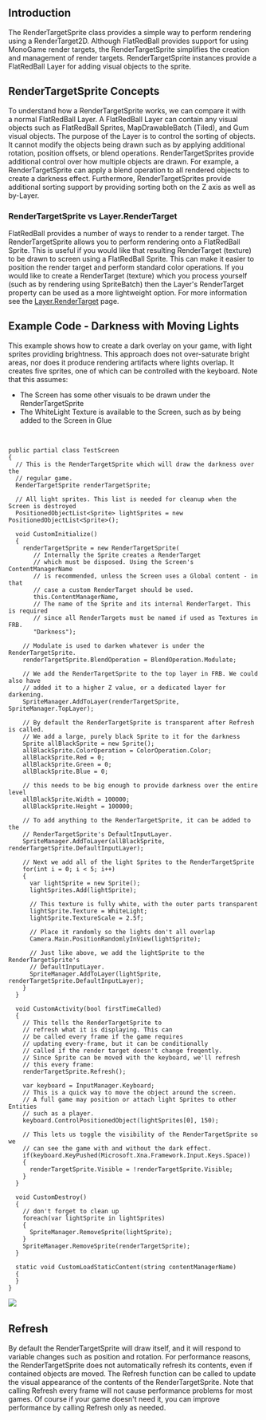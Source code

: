 ## Introduction

The RenderTargetSprite class provides a simple way to perform rendering using a RenderTarget2D. Although FlatRedBall provides support for using MonoGame render targets, the RenderTargetSprite simplifies the creation and management of render targets. RenderTargetSprite instances provide a FlatRedBall Layer for adding visual objects to the sprite.

## RenderTargetSprite Concepts

To understand how a RenderTargetSprite works, we can compare it with a normal FlatRedBall Layer. A FlatRedBall Layer can contain any visual objects such as FlatRedBall Sprites, MapDrawableBatch (Tiled), and Gum visual objects. The purpose of the Layer is to control the sorting of objects. It cannot modify the objects being drawn such as by applying additional rotation, position offsets, or blend operations. RenderTargetSprites provide additional control over how multiple objects are drawn. For example, a RenderTargetSprite can apply a blend operation to all rendered objects to create a darkness effect. Furthermore, RenderTargetSprites provide additional sorting support by providing sorting both on the Z axis as well as by-Layer.

### RenderTargetSprite vs Layer.RenderTarget

FlatRedBall provides a number of ways to render to a render target. The RenderTargetSprite allows you to perform rendering onto a FlatRedBall Sprite. This is useful if you would like that resulting RenderTarget (texture) to be drawn to screen using a FlatRedBall Sprite. This can make it easier to position the render target and perform standard color operations. If you would like to create a RenderTarget (texture) which you process yourself (such as by rendering using SpriteBatch) then the Layer's RenderTarget property can be used as a more lightweight option. For more information see the [Layer.RenderTarget](/documentation/api/flatredball/graphics/layer/rendertarget.md) page.

## Example Code - Darkness with Moving Lights

This example shows how to create a dark overlay on your game, with light sprites providing brightness. This approach does not over-saturate bright areas, nor does it produce rendering artifacts where lights overlap. It creates five sprites, one of which can be controlled with the keyboard. Note that this assumes:

-   The Screen has some other visuals to be drawn under the RenderTargetSprite
-   The WhiteLight Texture is available to the Screen, such as by being added to the Screen in Glue

&nbsp;

    public partial class TestScreen
    {
      // This is the RenderTargetSprite which will draw the darkness over the 
      // regular game.
      RenderTargetSprite renderTargetSprite;

      // All light sprites. This list is needed for cleanup when the Screen is destroyed
      PositionedObjectList<Sprite> lightSprites = new PositionedObjectList<Sprite>();

      void CustomInitialize()
      {
        renderTargetSprite = new RenderTargetSprite(
           // Internally the Sprite creates a RenderTarget
           // which must be disposed. Using the Screen's ContentManagerName
           // is recommended, unless the Screen uses a Global content - in that
           // case a custom RenderTarget should be used.
           this.ContentManagerName, 
           // The name of the Sprite and its internal RenderTarget. This is required
           // since all RenderTargets must be named if used as Textures in FRB.
           "Darkness");

        // Modulate is used to darken whatever is under the RenderTargetSprite.
        renderTargetSprite.BlendOperation = BlendOperation.Modulate;

        // We add the RenderTargetSprite to the top layer in FRB. We could also have
        // added it to a higher Z value, or a dedicated layer for darkening. 
        SpriteManager.AddToLayer(renderTargetSprite, SpriteManager.TopLayer);

        // By default the RenderTargetSprite is transparent after Refresh is called. 
        // We add a large, purely black Sprite to it for the darkness
        Sprite allBlackSprite = new Sprite();
        allBlackSprite.ColorOperation = ColorOperation.Color;
        allBlackSprite.Red = 0;
        allBlackSprite.Green = 0;
        allBlackSprite.Blue = 0;

        // this needs to be big enough to provide darkness over the entire level
        allBlackSprite.Width = 100000;
        allBlackSprite.Height = 100000;

        // To add anything to the RenderTargetSprite, it can be added to the 
        // RenderTargetSprite's DefaultInputLayer.
        SpriteManager.AddToLayer(allBlackSprite, renderTargetSprite.DefaultInputLayer);

        // Next we add all of the light Sprites to the RenderTargetSprite
        for(int i = 0; i < 5; i++)
        {
          var lightSprite = new Sprite();
          lightSprites.Add(lightSprite);

          // This texture is fully white, with the outer parts transparent
          lightSprite.Texture = WhiteLight;
          lightSprite.TextureScale = 2.5f;

          // Place it randomly so the lights don't all overlap
          Camera.Main.PositionRandomlyInView(lightSprite);

          // Just like above, we add the lightSprite to the RenderTargetSprite's
          // DefaultInputLayer.
          SpriteManager.AddToLayer(lightSprite, renderTargetSprite.DefaultInputLayer);
        }
      }

      void CustomActivity(bool firstTimeCalled)
      {
        // This tells the RenderTargetSprite to
        // refresh what it is displaying. This can
        // be called every frame if the game requires
        // updating every-frame, but it can be conditionally
        // called if the render target doesn't change freqently.
        // Since Sprite can be moved with the keyboard, we'll refresh
        // this every frame:
        renderTargetSprite.Refresh();

        var keyboard = InputManager.Keyboard;
        // This is a quick way to move the object around the screen.
        // A full game may position or attach light Sprites to other Entities
        // such as a player.
        keyboard.ControlPositionedObject(lightSprites[0], 150);

        // This lets us toggle the visibility of the RenderTargetSprite so we
        // can see the game with and without the dark effect.
        if(keyboard.KeyPushed(Microsoft.Xna.Framework.Input.Keys.Space))
        {
          renderTargetSprite.Visible = !renderTargetSprite.Visible;
        }
      }

      void CustomDestroy()
      {
        // don't forget to clean up
        foreach(var lightSprite in lightSprites)
        {
          SpriteManager.RemoveSprite(lightSprite);
        }
        SpriteManager.RemoveSprite(renderTargetSprite);
      }

      static void CustomLoadStaticContent(string contentManagerName)
      {
      }
    }

[![](/media/2020-12-2020_December_18_113601.gif)](/media/2020-12-2020_December_18_113601.gif)  

## Refresh

By default the RenderTargetSprite will draw itself, and it will respond to variable changes such as position and rotation. For performance reasons, the RenderTargetSprite does not automatically refresh its contents, even if contained objects are moved. The Refresh function can be called to update the visual appearance of the contents of the RenderTargetSprite. Note that calling Refresh every frame will not cause performance problems for most games. Of course if your game doesn't need it, you can improve performance by calling Refresh only as needed.
